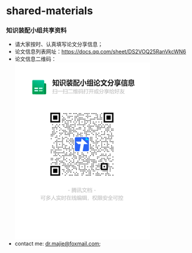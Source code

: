 # shared-materials
### 知识装配小组共享资料

- 请大家按时、认真填写论文分享信息；
- 论文信息列表网址：<https://docs.qq.com/sheet/DS2VOQ25RanVkcWN6>
- 论文信息二维码：
![image](https://github.com/mkfe-ka/shared-materials/blob/master/2020/%E7%9F%A5%E8%AF%86%E8%A3%85%E9%85%8D%E5%B0%8F%E7%BB%84%E8%AE%BA%E6%96%87%E5%88%86%E4%BA%AB%E4%BF%A1%E6%81%AF%E4%BA%8C%E7%BB%B4%E7%A0%81.png)
- contact me: dr.majie@foxmail.com;
